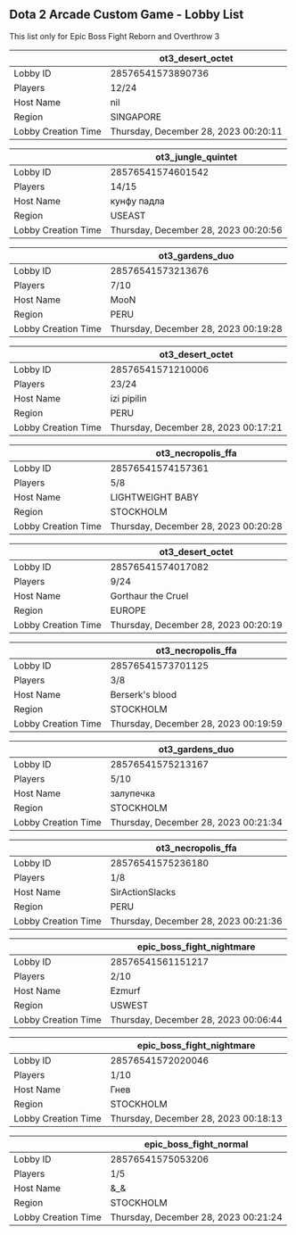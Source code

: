 ## Dota 2 Arcade Custom Game - Lobby List

This list only for Epic Boss Fight Reborn and Overthrow 3

|  | ot3_desert_octet |
| ------ | ------ |
| Lobby ID | 28576541573890736 |
| Players | 12/24 |
| Host Name | nil |
| Region | SINGAPORE |
| Lobby Creation Time | Thursday, December 28, 2023 00:20:11 |


|  | ot3_jungle_quintet |
| ------ | ------ |
| Lobby ID | 28576541574601542 |
| Players | 14/15 |
| Host Name | кунфу падла |
| Region | USEAST |
| Lobby Creation Time | Thursday, December 28, 2023 00:20:56 |


|  | ot3_gardens_duo |
| ------ | ------ |
| Lobby ID | 28576541573213676 |
| Players | 7/10 |
| Host Name | MooN |
| Region | PERU |
| Lobby Creation Time | Thursday, December 28, 2023 00:19:28 |


|  | ot3_desert_octet |
| ------ | ------ |
| Lobby ID | 28576541571210006 |
| Players | 23/24 |
| Host Name | izi pipilin |
| Region | PERU |
| Lobby Creation Time | Thursday, December 28, 2023 00:17:21 |


|  | ot3_necropolis_ffa |
| ------ | ------ |
| Lobby ID | 28576541574157361 |
| Players | 5/8 |
| Host Name | LIGHTWEIGHT BABY |
| Region | STOCKHOLM |
| Lobby Creation Time | Thursday, December 28, 2023 00:20:28 |


|  | ot3_desert_octet |
| ------ | ------ |
| Lobby ID | 28576541574017082 |
| Players | 9/24 |
| Host Name | Gorthaur the Cruel |
| Region | EUROPE |
| Lobby Creation Time | Thursday, December 28, 2023 00:20:19 |


|  | ot3_necropolis_ffa |
| ------ | ------ |
| Lobby ID | 28576541573701125 |
| Players | 3/8 |
| Host Name | Berserk's blood |
| Region | STOCKHOLM |
| Lobby Creation Time | Thursday, December 28, 2023 00:19:59 |


|  | ot3_gardens_duo |
| ------ | ------ |
| Lobby ID | 28576541575213167 |
| Players | 5/10 |
| Host Name | залупечка |
| Region | STOCKHOLM |
| Lobby Creation Time | Thursday, December 28, 2023 00:21:34 |


|  | ot3_necropolis_ffa |
| ------ | ------ |
| Lobby ID | 28576541575236180 |
| Players | 1/8 |
| Host Name | SirActionSlacks | D-TRIX |
| Region | PERU |
| Lobby Creation Time | Thursday, December 28, 2023 00:21:36 |


|  | epic_boss_fight_nightmare |
| ------ | ------ |
| Lobby ID | 28576541561151217 |
| Players | 2/10 |
| Host Name | Ezmurf |
| Region | USWEST |
| Lobby Creation Time | Thursday, December 28, 2023 00:06:44 |


|  | epic_boss_fight_nightmare |
| ------ | ------ |
| Lobby ID | 28576541572020046 |
| Players | 1/10 |
| Host Name | Гнев |
| Region | STOCKHOLM |
| Lobby Creation Time | Thursday, December 28, 2023 00:18:13 |


|  | epic_boss_fight_normal |
| ------ | ------ |
| Lobby ID | 28576541575053206 |
| Players | 1/5 |
| Host Name | &_& |
| Region | STOCKHOLM |
| Lobby Creation Time | Thursday, December 28, 2023 00:21:24 |


